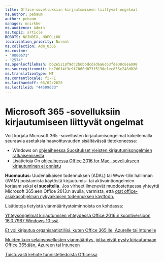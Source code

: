 ```yaml
---
title: Office-sovelluksiin kirjautumiseen liittyvät ongelmat
ms.author: pebaum
author: pebaum
manager: mnirkhe
ms.audience: Admin
ms.topic: article
ROBOTS: NOINDEX, NOFOLLOW
localization_priority: Normal
ms.collection: Adm_O365
ms.custom:
- "9000571"
- "2574"
ms.openlocfilehash: bb2e5218f9dc2b6bbdcdad6a6c63fde08c8ea098
ms.sourcegitcommit: bc7d6f4f3c9f7060d073f5130e1ec856e248d020
ms.translationtype: MT
ms.contentlocale: fi-FI
ms.lasthandoff: 06/02/2020
ms.locfileid: "44509633"
---
```

# <a name="issues-signing-into-microsoft-365-apps"></a>Microsoft 365 -sovelluksiin kirjautumiseen liittyvät ongelmat

Voit korjata Microsoft 365 -sovellusten kirjautumisongelmat kokeilemalla seuraavia asetuksia haavoittuvuuden sisältävässä tietokoneessa:  

- Windows on [ohjeaiheessa Suositukset yleisten kirjautumisongelmien ratkaisemisesta](https://docs.microsoft.com/office365/troubleshoot/administration/disabling-adal-wam-not-recommended#recommendations-on-resolving-common-sign-in-issues)
- Lisätietoja On [ohjeaiheessa Office 2016 for Mac -sovellukseen kirjautuminen ei onnistu](https://docs.microsoft.com/office365/troubleshoot/authentication/sign-in-to-office-2016-for-mac-fail)

**Huomautus:** Uudenaikaisen todennuksen (ADAL) tai Www-tilin hallinnan (WAM) poistamista käytöstä kirjautumis- tai aktivointiongelmien korjaamiseksi **ei suositella.** Jos virheet ilmenevät muodostettaessa yhteyttä Microsoft 365:een Office 2013:n avulla, varmista, että [otat office-asiakasohjelman nykyaikaisen todennuksen käyttöön.](https://docs.microsoft.com/microsoft-365/admin/security-and-compliance/enable-modern-authentication)

Lisätietoja tietyistä vianmääritystoiminnoista on kohdassa:

[Yhteysongelmat kirjautumisen yhteydessä Office 2016:n koontiversioon 16.0.7967 Windows 10:ssä](https://docs.microsoft.com/office365/troubleshoot/administration/connection-issue-when-sign-in-office-2016)  

[Et voi kirjautua organisaatiotiliisi, kuten Office 365:lle, Azurelle tai Intunelle](https://docs.microsoft.com/office365/troubleshoot/authentication/sign-in-to-office-365-azure-intune)

[Muiden kuin selainsovellusten vianmääritys, jotka eivät pysty kirjautumaan Office 365:ään, Azureen tai Intuneen](https://support.office.com/article/how-to-troubleshoot-non-browser-apps-that-can-t-sign-in-to-office-365-azure-or-intune-3ba1b268-66f6-462c-b0e5-070f5c2603c1?ui=en-US&rs=en-US&ad=US)

[Toistuvasti kehote tunnistetiedoista Officessa](https://docs.microsoft.com/office365/troubleshoot/authentication/access-denied-when-connect-to-office-365)
